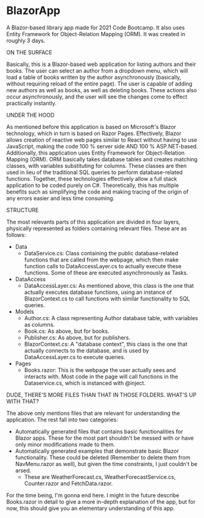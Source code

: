 # BlazorApp
 
 A Blazor-based library app made for 2021 Code Bootcamp. It also uses Entity Framework for Object-Relation Mapping (ORM). It was created in roughly 3 days.

 ON THE SURFACE

 Basically, this is a Blazor-based web application for listing authors and their books. The user can select an author from a dropdown menu, which will load a table of books written by the author asynchronously (basically, without requiring reload of the entire 
 page). The user is capable of adding new authors as well as books, as well as deleting books. These actions also occur asynchronously, and the user will see the changes come to effect practically instantly.

 UNDER THE HOOD

 As mentioned before this application is based on Microsoft's Blazor technology, which in turn is based on Razor Pages. Effectively, Blazor allows creation of reactive web pages similar to React without having to use JavaScript, making the code 100 % server side 
 AND 100 % ASP.NET-based. Additionally, this application uses Entity Framework for Object-Relation Mapping (ORM). ORM basically takes database tables and creates matching classes, with variables substituting for columns. These classes are then used in lieu of the 
 traditional SQL queries to perform database-related functions. Together, these technologies effectively allow a full stack application to be coded purely on C#. Theoretically, this has multiple benefits such as simplifying the code and making tracing of the 
 origin of any errors easier and less time consuming.

 STRUCTURE

 The most relevants parts of this application are divided in four layers, physically represented as folders containing relevant files. These are as follows:

 - Data
   - DataService.cs: Class containing the public database-related functions that are called from the webpage, which then make function calls to DataAccessLayer.cs to actually execute these functions. Some of these are executed asynchronously as Tasks.
 - DataAccess
   - DataAccessLayer.cs: As mentioned above, this class is the one that actually executes database functions, using an instance of BlazorContext.cs to call functions with similar functionality to SQL queries.
 - Models
   - Author.cs: A class representing Author database table, with variables as columns.
   - Book.cs: As above, but for books.
   - Publisher.cs: As above, but for publishers.
   - BlazorContext.cs: A "database context", this class is the one that actually connects to the database, and is used by DataAccessLayer.cs to execute queries.
 - Pages
   - Books.razor: This is the webpage the user actually sees and interacts with. Most code in the page will call functions in the Dataservice.cs, which is instanced with @inject.

 DUDE, THERE'S MORE FILES THAN THAT IN THOSE FOLDERS. WHAT'S UP WITH THAT?

 The above only mentions files that are relevant for understanding the application. The rest fall into two categories:

 - Automatically generated files that contains basic functionalities for Blazor apps. These for the most part shouldn't be messed with or have only minor modifications made to them.
 - Automatically generated examples that demonstrate basic Blazor functionality. These could be deleted (Remember to delete them from NavMenu.razor as well), but given the time constraints, I just couldn't be arsed.
   - These are WeatherForecast.cs, WeatherForecastService.cs, Counter.razor and FetchData.razor.
  
  For the time being, I'm gonna end here. I might in the future describe Books.razor in detail to give a more in-depth explanation of the app, but for now, this should give you an elementary understanding of this app.    
